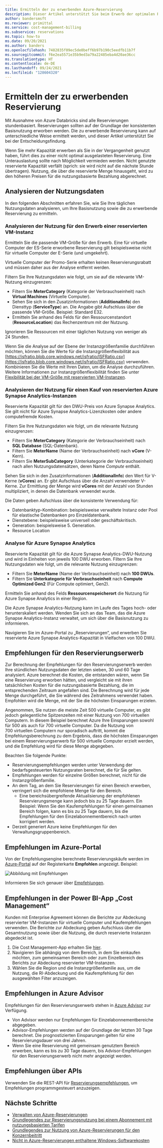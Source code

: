 ```yaml
---
title: Ermitteln der zu erwerbenden Azure-Reservierung
description: Dieser Artikel unterstützt Sie beim Erwerb der optimalen Reservierung.
author: bandersmsft
ms.reviewer: primittal
ms.service: cost-management-billing
ms.subservice: reservations
ms.topic: how-to
ms.date: 09/20/2021
ms.author: banders
ms.openlocfilehash: 7482835f09ec5de0beff6b97b190c5eedfb11b7f
ms.sourcegitcommit: f6e2ea5571e35b9ed3a79a22485eba4d20ae36cc
ms.translationtype: HT
ms.contentlocale: de-DE
ms.lasthandoff: 09/24/2021
ms.locfileid: "128604320"
---
```

# <a name="determine-what-reservation-to-purchase"></a>Ermitteln der zu erwerbenden Reservierung

Mit Ausnahme von Azure Databricks sind alle Reservierungen stundenbasiert. Reservierungen sollten auf der Grundlage der konsistenten Basisnutzung erworben werden. Die zu erwerbende Reservierung kann auf unterschiedliche Weise ermittelt werden, und dieser Artikel unterstützt Sie bei der Entscheidungsfindung.

Wenn Sie mehr Kapazität erwerben als Sie in der Vergangenheit genutzt haben, führt dies zu einer nicht optimal ausgelasteten Reservierung. Eine Unterauslastung sollte nach Möglichkeit vermieden werden. Nicht genutzte reservierte Kapazität verfällt (sprich: sie wird nicht auf die nächste Stunde übertragen). Nutzung, die über die reservierte Menge hinausgeht, wird zu den höheren Preisen für die nutzungsbasierte Bezahlung abgerechnet.

## <a name="analyze-usage-data"></a>Analysieren der Nutzungsdaten

In den folgenden Abschnitten erfahren Sie, wie Sie Ihre täglichen Nutzungsdaten analysieren, um Ihre Basisnutzung sowie die zu erwerbende Reservierung zu ermitteln.

### <a name="analyze-usage-for-a-vm-reserved-instance-purchase"></a>Analysieren der Nutzung für den Erwerb einer reservierten VM-Instanz

Ermitteln Sie die passende VM-Größe für den Erwerb. Eine für virtuelle Computer der ES-Serie erworbene Reservierung gilt beispielsweise nicht für virtuelle Computer der E-Serie (und umgekehrt).

Virtuelle Computer der Promo-Serie erhalten keinen Reservierungsrabatt und müssen daher aus der Analyse entfernt werden.

Filtern Sie Ihre Nutzungsdaten wie folgt, um sie auf die relevante VM-Nutzung einzugrenzen:

- Filtern Sie **MeterCategory** (Kategorie der Verbrauchseinheit) nach **Virtual Machines** (Virtuelle Computer).
- Sehen Sie sich in den Zusatzinformationen (**AdditionalInfo**) den Diensttyp (**ServiceType**) an. Die Angabe gibt Aufschluss über die passende VM-Größe. Beispiel: Standard E32.
- Ermitteln Sie anhand des Felds für den Ressourcenstandort (**ResourceLocation**) das Rechenzentrum mit der Nutzung.

Ignorieren Sie Ressourcen mit einer täglichen Nutzung von weniger als 24 Stunden.

Wenn Sie die Analyse auf der Ebene der Instanzgrößenfamilie durchführen möchten, können Sie die Werte für die Instanzgrößenflexibilität aus [https://isfratio.blob.core.windows.net/isfratio/ISFRatio.csv](https://isfratio.blob.core.windows.net/isfratio/ISFRatio.csv) verwenden. Kombinieren Sie die Werte mit Ihren Daten, um die Analyse durchzuführen. Weitere Informationen zur Instanzgrößenflexibilität finden Sie unter [Flexibilität bei der VM-Größe mit reservierten VM-Instanzen](../../virtual-machines/reserved-vm-instance-size-flexibility.md).

### <a name="analyze-usage-for-an-azure-synapse-analytics-reserved-instance-purchase"></a>Analysieren der Nutzung für einen Kauf von reservierten Azure Synapse Analytics-Instanzen

Reservierte Kapazität gilt für den DWU-Preis von Azure Synapse Analytics. Sie gilt nicht für Azure Synapse Analytics-Lizenzkosten oder andere computefremde Kosten.

Filtern Sie Ihre Nutzungsdaten wie folgt, um die relevante Nutzung einzugrenzen:


- Filtern Sie **MeterCategory** (Kategorie der Verbrauchseinheit) nach **SQL Database** (SQL-Datenbank).
- Filtern Sie **MeterName** (Name der Verbrauchseinheit) nach **vCore** (V-Kern).
- Filtern Sie **MeterSubCategory** (Unterkategorie der Verbrauchseinheit) nach allen Nutzungsdatensätzen, deren Name _Compute_ enthält.

Sehen Sie sich in den Zusatzinformationen (**AdditionalInfo**) den Wert für V-Kerne (**vCores**) an. Er gibt Aufschluss über die Anzahl verwendeter V-Kerne. Zur Ermittlung der Menge wird **vCores** mit der Anzahl von Stunden multipliziert, in denen die Datenbank verwendet wurde.

Die Daten geben Aufschluss über die konsistente Verwendung für:

- Datenbanktyp-Kombination: beispielsweise verwaltete Instanz oder Pool für elastische Datenbanken pro Einzeldatenbank.
- Dienstebene: beispielsweise universell oder geschäftskritisch.
- Generation: beispielsweise 5. Generation.
- Resource Location

### <a name="analysis-for-azure-synapse-analytics"></a>Analyse für Azure Synapse Analytics

Reservierte Kapazität gilt für die Azure Synapse Analytics-DWU-Nutzung und wird in Einheiten von jeweils 100 DWU erworben. Filtern Sie Ihre Nutzungsdaten wie folgt, um die relevante Nutzung einzugrenzen:

- Filtern Sie **MeterName** (Name der Verbrauchseinheit) nach **100 DWUs**.
- Filtern Sie **Unterkategorie für Verbrauchseinheit** nach **Compute Optimized Gen2** (Für Compute optimiert, Gen2).

Ermitteln Sie anhand des Felds **Ressourcenspeicherort** die Nutzung für Azure Synapse Analytics in einer Region.

Die Azure Synapse Analytics-Nutzung kann im Laufe des Tages hoch- oder herunterskaliert werden. Wenden Sie sich an das Team, das die Azure Synapse Analytics-Instanz verwaltet, um sich über die Basisnutzung zu informieren.

Navigieren Sie im Azure-Portal zu „Reservierungen“, und erwerben Sie reservierte Azure Synapse Analytics-Kapazität in Vielfachen von 100 DWU.

## <a name="reservation-purchase-recommendations"></a>Empfehlungen für den Reservierungserwerb

Zur Berechnung der Empfehlungen für den Reservierungserwerb werden Ihre stündlichen Nutzungsdaten der letzten sieben, 30 und 60 Tage analysiert. Azure berechnet die Kosten, die entstanden wären, wenn Sie eine Reservierung erworben hätten, und vergleicht sie mit ihren tatsächlichen Kosten für die nutzungsbasierte Bezahlung, die im entsprechenden Zeitraum angefallen sind. Die Berechnung wird für jede Menge durchgeführt, die Sie während des Zeitrahmens verwendet haben. Empfohlen wird die Menge, mit der Sie die höchsten Einsparungen erzielen.

Angenommen, Sie nutzen die meiste Zeit 500 virtuelle Computer, es gibt jedoch gelegentliche Spitzenzeiten mit einer Nutzung von 700 virtuellen Computern. In diesem Beispiel berechnet Azure Ihre Einsparungen sowohl für 500 als auch für 700 virtuelle Computer. Da die Nutzung von 700 virtuellen Computern nur sporadisch auftritt, kommt die Empfehlungsberechnung zu dem Ergebnis, dass die höchsten Einsparungen bei einem Reservierungserwerb für 500 virtuelle Computer erzielt werden, und die Empfehlung wird für diese Menge abgegeben.

Beachten Sie folgende Punkte:

- Reservierungsempfehlungen werden unter Verwendung der bedarfsgesteuerten Nutzungsraten berechnet, die für Sie gelten.
- Empfehlungen werden für einzelne Größen berechnet, nicht für die Instanzgrößenfamilie.
- An dem Tag, an dem Sie Reservierungen für einen Bereich erwerben, verringert sich die empfohlene Menge für den Bereich.
    - Eine bereichsübergreifende Aktualisierung der empfohlenen Reservierungsmenge kann jedoch bis zu 25 Tage dauern. Ein Beispiel: Wenn Sie den Kaufempfehlungen für einen gemeinsamen Bereich folgen, kann es bis zu 25 Tage dauern, bis die Empfehlungen für den Einzelabonnementbereich nach unten korrigiert werden.
- Derzeit generiert Azure keine Empfehlungen für den Verwaltungsgruppenbereich.

## <a name="recommendations-in-the-azure-portal"></a>Empfehlungen im Azure-Portal

Von der Empfehlungsengine berechnete Reservierungskäufe werden im [Azure-Portal](https://portal.azure.com/#blade/Microsoft_Azure_Reservations/CreateBlade/referrer/docs) auf der Registerkarte **Empfohlen** angezeigt. Beispiel:

![Abbildung mit Empfehlungen](./media/determine-reservation-purchase/select-product-ri.png)

Informieren Sie sich genauer über [Empfehlungen](reserved-instance-purchase-recommendations.md#recommendations-in-the-azure-portal).

## <a name="recommendations-in-the-cost-management-power-bi-app"></a>Empfehlungen in der Power BI-App „Cost Management“

Kunden mit Enterprise Agreement können die Berichte zur Abdeckung reservierter VM-Instanzen für virtuelle Computer und Kaufempfehlungen verwenden. Die Berichte zur Abdeckung geben Aufschluss über die Gesamtnutzung sowie über die Nutzung, die durch reservierte Instanzen abgedeckt ist.

1. Die Cost Management-App erhalten Sie [hier](https://appsource.microsoft.com/product/power-bi/costmanagement.azurecostmanagementapp).
2. Navigieren Sie abhängig von dem Bereich, in dem Sie einkaufen möchten, zum gemeinsamen Bereich oder zum Einzelbereich des Berichts zur Abdeckung reservierter VM-Instanzen.
3. Wählen Sie die Region und die Instanzgrößenfamilie aus, um die Nutzung, die RI-Abdeckung und die Kaufempfehlung für den ausgewählten Filter anzuzeigen.

## <a name="recommendations-in-azure-advisor"></a>Empfehlungen in Azure Advisor

Empfehlungen für den Reservierungserwerb stehen in [Azure Advisor](https://portal.azure.com/#blade/Microsoft_Azure_Expert/AdvisorMenuBlade/overview) zur Verfügung.

- Von Advisor werden nur Empfehlungen für Einzelabonnementbereiche abgegeben.
- Advisor-Empfehlungen werden auf der Grundlage der letzten 30 Tage berechnet. Die prognostizierten Einsparungen gelten für eine Reservierungsdauer von drei Jahren.
- Wenn Sie eine Reservierung mit gemeinsam genutztem Bereich erwerben, kann es bis zu 30 Tage dauern, bis Advisor-Empfehlungen für den Reservierungserwerb nicht mehr angezeigt werden.

## <a name="recommendations-using-apis"></a>Empfehlungen über APIs

Verwenden Sie die REST-API für [Reservierungsempfehlungen](/rest/api/consumption/reservationrecommendations/list), um Empfehlungen programmgesteuert anzuzeigen.

## <a name="next-steps"></a>Nächste Schritte

- [Verwalten von Azure-Reservierungen](manage-reserved-vm-instance.md)
- [Grundlegendes zur Reservierungsnutzung bei einem Abonnement mit nutzungsbasierten Tarifen ](understand-reserved-instance-usage.md)
- [Grundlegendes zur Nutzung von Azure-Reservierungen für den Konzernbeitritt](understand-reserved-instance-usage-ea.md)
- [Nicht in Azure-Reservierungen enthaltene Windows-Softwarekosten](reserved-instance-windows-software-costs.md)